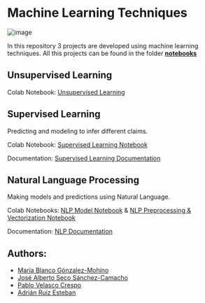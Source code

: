# Machine Learning Techniques

![image](https://media.giphy.com/media/5dYeglPmPC5lL7xYhs/giphy.gif)

In this repository 3 projects are developed using machine learning techniques. All this projects can be found in the folder [**notebooks**](notebooks)

## Unsupervised Learning

Colab Notebook: [Unsupervised Learning](notebooks/UnsupervisedLearning.ipynb)

## Supervised Learning
 
Predicting and modeling to infer different claims.

Colab Notebook: [Supervised Learning Notebook](notebooks/SupervisedLearning.ipynb)

Documentation: [Supervised Learning Documentation](docs/SUPERVISED_DOCUMENTATION.pdf)

## Natural Language Processing

Making models and predictions using Natural Language.

Colab Notebooks: [NLP Model Notebook](notebooks/NLP_Model.ipynb) & [NLP Preprocessing & Vectorization Notebook](notebooks/NLP_Preprocessing_Vectorization.ipynb)

Documentation: [NLP Documentation](docs/NLP_DOCUMENTATION.pdf)

## Authors:

* [María Blanco Gónzalez-Mohíno](https://github.com/MariaBlancoGonzalez/)
* [José Alberto Seco Sánchez-Camacho](https://github.com/JoseAlbertoSeco/)
* [Pablo Velasco Crespo](https://github.com/PabloVelascoCrespo/)
* [Adrián Ruiz Esteban](https://github.com/AdrianRuiz6)
